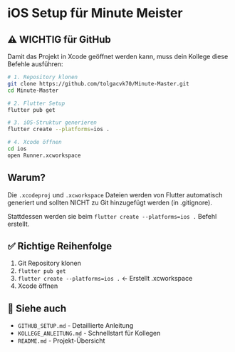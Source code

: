 # iOS Setup für Minute Meister

## ⚠️ WICHTIG für GitHub

Damit das Projekt in Xcode geöffnet werden kann, muss dein Kollege diese Befehle ausführen:

```bash
# 1. Repository klonen
git clone https://github.com/tolgacvk70/Minute-Master.git
cd Minute-Master

# 2. Flutter Setup
flutter pub get

# 3. iOS-Struktur generieren
flutter create --platforms=ios .

# 4. Xcode öffnen
cd ios
open Runner.xcworkspace
```

## Warum?

Die `.xcodeproj` und `.xcworkspace` Dateien werden von Flutter automatisch generiert und sollten NICHT zu Git hinzugefügt werden (in .gitignore).

Stattdessen werden sie beim `flutter create --platforms=ios .` Befehl erstellt.

## ✅ Richtige Reihenfolge

1. Git Repository klonen
2. `flutter pub get`
3. `flutter create --platforms=ios .` ← Erstellt .xcworkspace
4. Xcode öffnen

## 📖 Siehe auch

- `GITHUB_SETUP.md` - Detaillierte Anleitung
- `KOLLEGE_ANLEITUNG.md` - Schnellstart für Kollegen
- `README.md` - Projekt-Übersicht

